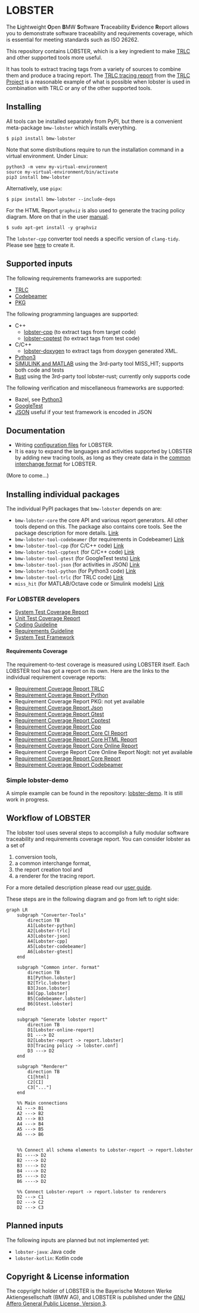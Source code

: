 # LOBSTER

The **L**ightweight **O**pen **B**MW **S**oftware **T**raceability
**E**vidence **R**eport allows you to demonstrate software traceability
and requirements coverage, which is essential for meeting standards
such as ISO 26262.

This repository contains LOBSTER, which is a key
ingredient to make [TRLC](https://github.com/bmw-software-engineering/trlc/)
and other supported tools more useful.

It has tools to extract tracing tags from a variety of sources to
combine them and produce a tracing report. The [TRLC tracing
report](https://bmw-software-engineering.github.io/trlc/tracing.html)
from the [TRLC
Project](https://github.com/bmw-software-engineering/trlc/) is a
reasonable example of what is possible when lobster is used in combination
with TRLC or any of the other supported tools.

## Installing

All tools can be installed separately from PyPI, but there is a
convenient meta-package `bmw-lobster` which installs everything.

```
$ pip3 install bmw-lobster
```
Note that some distributions require to run the installation command in a
virtual environment.
Under Linux:
```
python3 -m venv my-virtual-environment
source my-virtual-environment/bin/activate
pip3 install bmw-lobster
```

Alternatively, use `pipx`:
```
$ pipx install bmw-lobster --include-deps
```

For the HTML Report `graphviz` is also used to generate the tracing policy diagram. More on that in the user [manual](https://github.com/bmw-software-engineering/lobster/blob/main/documentation/user-manual.md).

```
$ sudo apt-get install -y graphviz
```

The `lobster-cpp` converter tool needs a specific version of `clang-tidy`. Please see [here](https://github.com/bmw-software-engineering/lobster/blob/main/documentation/user-manual.md#clang-tidy-file-generation) to create it.

## Supported inputs

The following requirements frameworks are supported:

* [TRLC](https://github.com/bmw-software-engineering/trlc/)
* [Codebeamer](packages/lobster-tool-codebeamer/README.md)
* [PKG](packages/lobster-monolithic/README.md)

The following programming languages are supported:

* C++
  * [lobster-cpp](packages/lobster-tool-cpp/README.md) (to extract tags from target code)
  * [lobster-cpptest](packages/lobster-tool-cpptest/README.md) (to extract tags from test code)
* C/C++
  * [lobster-doxygen](https://github.com/NewTec-GmbH/lobster-doxygen) to extract tags from doxygen generated XML.
* [Python3](packages/lobster-tool-python/README.md)
* [SIMULINK and MATLAB](https://misshit.org) using the 3rd-party tool
  MISS_HIT; supports both code and tests
* [Rust](https://github.com/NewTec-GmbH/lobster-rust) using the 3rd-party tool lobster-rust; currently only supports code

The following verification and miscellaneous frameworks are supported:

* Bazel, see [Python3](packages/lobster-tool-python/README.md)
* [GoogleTest](packages/lobster-tool-gtest/README.md)
* [JSON](packages/lobster-tool-json/README.md) useful if your test
  framework is encoded in JSON

## Documentation

* Writing [configuration files](documentation/config_files.md) for LOBSTER.
* It is easy to expand the languages and activities supported by
  LOBSTER by adding new tracing tools, as long as they create data in
  the [common interchange format](documentation/schemas.md) for LOBSTER.

(More to come...)

## Installing individual packages

The individual PyPI packages that `bmw-lobster` depends on are:

* `bmw-lobster-core` the core API and various report generators.
  All other tools depend on this.
  The package also contains core tools.
  See the package description for more details.
  [Link](https://pypi.org/project/bmw-lobster-core)
* `bmw-lobster-tool-codebeamer` (for requirements in Codebeamer) [Link](https://pypi.org/project/bmw-lobster-tool-codebeamer)
* `bmw-lobster-tool-cpp` (for C/C++ code) [Link](https://pypi.org/project/bmw-lobster-tool-cpp)
* `bmw-lobster-tool-cpptest` (for C/C++ code) [Link](https://pypi.org/project/bmw-lobster-tool-cpp)
* `bmw-lobster-tool-gtest` (for GoogleTest tests) [Link](https://pypi.org/project/bmw-lobster-tool-gtest)
* `bmw-lobster-tool-json` (for activities in JSON) [Link](https://pypi.org/project/bmw-lobster-tool-json)
* `bmw-lobster-tool-python` (for Python3 code) [Link](https://pypi.org/project/bmw-lobster-tool-python)
* `bmw-lobster-tool-trlc` (for TRLC code) [Link](https://pypi.org/project/bmw-lobster-tool-trlc)
* `miss_hit` (for MATLAB/Octave code or Simulink models) [Link](https://pypi.org/project/miss_hit)

### For LOBSTER developers

* [System Test Coverage Report](https://bmw-software-engineering.github.io/lobster/htmlcov-system/index.html)
* [Unit Test Coverage Report](https://bmw-software-engineering.github.io/lobster/htmlcov-unit/index.html)
* [Coding Guideline](CODING_GUIDELINE.md)
* [Requirements Guideline](lobster/tools/REQUIREMENTS.md)
* [System Test Framework](tests_system/README.md)

#### Requirements Coverage 

The requirement-to-test coverage is measured using LOBSTER itself.
Each LOBSTER tool has got a report on its own.
Here are the links to the individual requirement coverage reports:

* [Requirement Coverage Report TRLC](https://bmw-software-engineering.github.io/lobster/tracing-trlc.html)
* [Requirement Coverage Report Python](https://bmw-software-engineering.github.io/lobster/tracing-python.html)
* Requirement Coverage Report PKG: not yet available
* [Requirement Coverage Report Json](https://bmw-software-engineering.github.io/lobster/tracing-json.html)
* [Requirement Coverage Report Gtest](https://bmw-software-engineering.github.io/lobster/tracing-gtest.html)
* [Requirement Coverage Report Cpptest](https://bmw-software-engineering.github.io/lobster/tracing-cpptest.html)
* [Requirement Coverage Report Cpp](https://bmw-software-engineering.github.io/lobster/tracing-cpp.html)
* [Requirement Coverage Report Core CI Report](https://bmw-software-engineering.github.io/lobster/tracing-core_ci_report.html)
* [Requirement Coverage Report Core HTML Report](https://bmw-software-engineering.github.io/lobster/tracing-core_html_report.html)
* [Requirement Coverage Report Core Online Report](https://bmw-software-engineering.github.io/lobster/tracing-core_online_report.html)
* Requirement Coverge Report Core Online Report Nogit: not yet available
* [Requirement Coverage Report Core Report](https://bmw-software-engineering.github.io/lobster/tracing-core_report.html)
* [Requirement Coverage Report Codebeamer](https://bmw-software-engineering.github.io/lobster/tracing-codebeamer.html)

### Simple lobster-demo

A simple example can be found in the repository: [lobster-demo](https://github.com/bmw-software-engineering/lobster-demo).
It is still work in progress.

## Workflow of LOBSTER

The lobster tool uses several steps to accomplish a fully modular software traceability
and requirements coverage report.
You can consider lobster as a set of
1. conversion tools,
2. a common interchange format,
3. the report creation tool and
4. a renderer for the tracing report.

For a more detailed description please read our [user guide](https://github.com/bmw-software-engineering/lobster/blob/main/documentation/config_files.md).

These steps are in the following diagram and go from left to right side:

```mermaid
graph LR
    subgraph "Converter-Tools"
        direction TB
        A1[Lobster-python]
        A2[Lobster-trlc]
        A3[Lobster-json]
        A4[Lobster-cpp]
        A5[Lobster-codebeamer]
        A6[Lobster-gtest]
    end
 
    subgraph "Common inter. format"
        direction TB
        B1[Python.lobster]
        B2[Trlc.lobster]
        B3[Json.lobster]
        B4[Cpp.lobster]
        B5[Codebeamer.lobster]
        B6[Gtest.lobster]
    end
 
    subgraph "Generate lobster report"
        direction TB
        D1[Lobster-online-report]
        D1 ---> D2
        D2[Lobster-report -> report.lobster]
        D3[Tracing policy -> lobster.conf]
        D3 ---> D2
    end
 
    subgraph "Renderer"
        direction TB
        C1[html]
        C2[CI]
        C3["..."]
    end
 
    %% Main connections
    A1 ---> B1
    A2 ---> B2
    A3 ---> B3
    A4 ---> B4
    A5 ---> B5
    A6 ---> B6

 
    %% Connect all schema elements to Lobster-report -> report.lobster
    B1 ----> D2
    B2 ----> D2
    B3 ----> D2
    B4 ----> D2
    B5 ----> D2
    B6 ----> D2
 
    %% Connect Lobster-report -> report.lobster to renderers
    D2 ---> C1
    D2 ---> C2
    D2 ---> C3
 ```

## Planned inputs

The following inputs are planned but not implemented yet:

* `lobster-java`: Java code
* `lobster-kotlin`: Kotlin code

## Copyright & License information

The copyright holder of LOBSTER is the Bayerische Motoren Werke
Aktiengesellschaft (BMW AG), and LOBSTER is published under the [GNU
Affero General Public License, Version 3](LICENSE.md).
